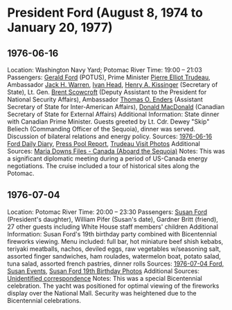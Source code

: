 # President Ford (August 8, 1974 to January 20, 1977)

## 1976-06-16

Location: Washington Navy Yard; Potomac River
Time: 19:00 – 21:03
Passengers: [Gerald Ford](https://en.wikipedia.org/wiki/Gerald_Ford) (POTUS), Prime Minister [Pierre Elliot Trudeau](https://en.wikipedia.org/wiki/Pierre_Trudeau), Ambassador [Jack H. Warren](https://en.wikipedia.org/wiki/Jake_Warren), [Ivan Head](https://en.wikipedia.org/wiki/Ivan_Head), [Henry A. Kissinger](https://en.wikipedia.org/wiki/Henry_Kissinger) (Secretary of State), Lt. Gen. [Brent Scowcroft](https://en.wikipedia.org/wiki/Brent_Scowcroft) (Deputy Assistant to the President for National Security Affairs), Ambassador [Thomas O. Enders](https://en.wikipedia.org/wiki/Thomas_O._Enders) (Assistant Secretary of State for Inter-American Affairs), [Donald MacDonald](https://en.wikipedia.org/wiki/Donald_Stovel_Macdonald) (Canadian Secretary of State for External Affairs)
Additional Information: State dinner with Canadian Prime Minister. Guests greeted by Lt. Cdr. Dewey "Skip" Beliech (Commanding Officer of the Sequoia), dinner was served. Discussion of bilateral relations and energy policy.
Sources: [1976-06-16 Ford Daily Diary](https://www.fordlibrarymuseum.gov/library/document/0036/pdd760616.pdf), [Press Pool Report](https://drive.google.com/file/d/1tECwWr8W-46irtb_L7Dy-bHFGY3MucK1/view?usp=drive_link), [Trudeau Visit Photos](https://drive.google.com/drive/folders/1JTDm3gcTQm7c589BgtwN-ic93KCh-z9B?usp=drive_link)
Additional Sources: [Maria Downs Files - Canada (Aboard the Sequoia)](https://www.dropbox.com/s/rtw1pn5dqd3v724/Maria%20Downs%20Files%20-%20Canada%20%28Aboard%20the%20Sequoia%29%20copy.pdf?dl=0)
Notes: This was a significant diplomatic meeting during a period of US-Canada energy negotiations. The cruise included a tour of historical sites along the Potomac.

## 1976-07-04

Location: Potomac River
Time: 20:00 – 23:30
Passengers: [Susan Ford](https://en.wikipedia.org/wiki/Susan_Ford) (President's daughter), William Pifer (Susan's date), Gardner Britt (friend), 27 other guests including White House staff members' children
Additional Information: Susan Ford's 19th birthday party combined with Bicentennial fireworks viewing. Menu included: full bar, hot miniature beef shish kebabs, teriyaki meatballs, nachos, deviled eggs, raw vegetables w/seasoning salt, assorted finger sandwiches, ham roulades, watermelon boat, potato salad, tuna salad, assorted french pastries, dinner rolls
Sources: [1976-07-04 Ford, Susan Events](https://www.dropbox.com/s/u20qqvgzooeno61/Ford%2C%20Susan%20-%20Events%20-%207%3A4%3A76%20-%20Sequoia%20%20%20%20copy.pdf?dl=0), [Susan Ford 19th Birthday Photos](https://drive.google.com/drive/folders/1aMtjxSM2xggLS55OQ1bHExu5kj_sj-E-?usp=drive_link)
Additional Sources: [Unidentified correspondence](https://www.dropbox.com/s/cr7wzf2sszdgbq6/Unidentified%20copy.pdf?dl=0)
Notes: This was a special Bicentennial celebration. The yacht was positioned for optimal viewing of the fireworks display over the National Mall. Security was heightened due to the Bicentennial celebrations.
